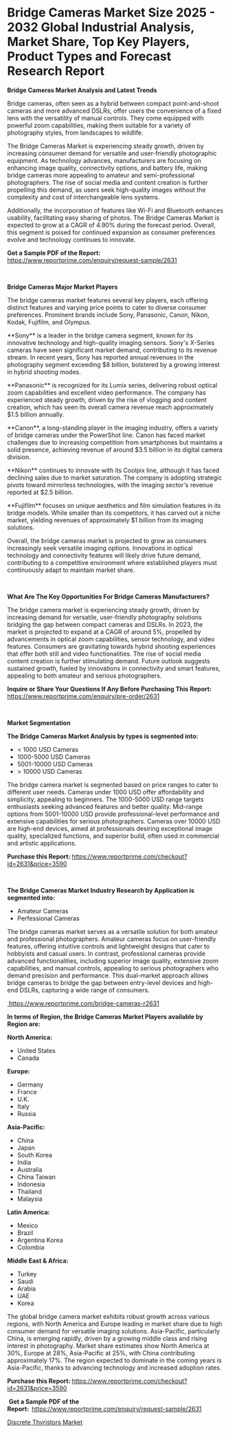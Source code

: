 <p><h1>Bridge Cameras Market Size 2025 - 2032 Global Industrial Analysis, Market Share, Top Key Players, Product Types and Forecast Research Report</h1></p><p><strong>Bridge Cameras Market Analysis and Latest Trends</strong></p>
<p><p>Bridge cameras, often seen as a hybrid between compact point-and-shoot cameras and more advanced DSLRs, offer users the convenience of a fixed lens with the versatility of manual controls. They come equipped with powerful zoom capabilities, making them suitable for a variety of photography styles, from landscapes to wildlife.</p><p>The Bridge Cameras Market is experiencing steady growth, driven by increasing consumer demand for versatile and user-friendly photographic equipment. As technology advances, manufacturers are focusing on enhancing image quality, connectivity options, and battery life, making bridge cameras more appealing to amateur and semi-professional photographers. The rise of social media and content creation is further propelling this demand, as users seek high-quality images without the complexity and cost of interchangeable lens systems.</p><p>Additionally, the incorporation of features like Wi-Fi and Bluetooth enhances usability, facilitating easy sharing of photos. The Bridge Cameras Market is expected to grow at a CAGR of 4.90% during the forecast period. Overall, this segment is poised for continued expansion as consumer preferences evolve and technology continues to innovate.</p></p>
<p><strong>Get a Sample PDF of the Report:&nbsp;</strong> <a href="https://www.reportprime.com/enquiry/request-sample/2631?utm_campaign=3503&utm_medium=2&utm_source=Github&utm_content=ia&utm_term=18032025&utm_id=bridge-cameras">https://www.reportprime.com/enquiry/request-sample/2631</a></p>
<p>&nbsp;</p>
<p><strong>Bridge Cameras Major Market Players</strong></p>
<p><p>The bridge cameras market features several key players, each offering distinct features and varying price points to cater to diverse consumer preferences. Prominent brands include Sony, Panasonic, Canon, Nikon, Kodak, Fujifilm, and Olympus.</p><p>**Sony** is a leader in the bridge camera segment, known for its innovative technology and high-quality imaging sensors. Sony's X-Series cameras have seen significant market demand, contributing to its revenue stream. In recent years, Sony has reported annual revenues in the photography segment exceeding $8 billion, bolstered by a growing interest in hybrid shooting modes.</p><p>**Panasonic** is recognized for its Lumix series, delivering robust optical zoom capabilities and excellent video performance. The company has experienced steady growth, driven by the rise of vlogging and content creation, which has seen its overall camera revenue reach approximately $1.5 billion annually.</p><p>**Canon**, a long-standing player in the imaging industry, offers a variety of bridge cameras under the PowerShot line. Canon has faced market challenges due to increasing competition from smartphones but maintains a solid presence, achieving revenue of around $3.5 billion in its digital camera division.</p><p>**Nikon** continues to innovate with its Coolpix line, although it has faced declining sales due to market saturation. The company is adopting strategic pivots toward mirrorless technologies, with the imaging sector's revenue reported at $2.5 billion.</p><p>**Fujifilm** focuses on unique aesthetics and film simulation features in its bridge models. While smaller than its competitors, it has carved out a niche market, yielding revenues of approximately $1 billion from its imaging solutions.</p><p>Overall, the bridge cameras market is projected to grow as consumers increasingly seek versatile imaging options. Innovations in optical technology and connectivity features will likely drive future demand, contributing to a competitive environment where established players must continuously adapt to maintain market share.</p></p>
<p>&nbsp;</p>
<p><strong>What Are The Key Opportunities For Bridge Cameras Manufacturers?</strong></p>
<p><p>The bridge camera market is experiencing steady growth, driven by increasing demand for versatile, user-friendly photography solutions bridging the gap between compact cameras and DSLRs. In 2023, the market is projected to expand at a CAGR of around 5%, propelled by advancements in optical zoom capabilities, sensor technology, and video features. Consumers are gravitating towards hybrid shooting experiences that offer both still and video functionalities. The rise of social media content creation is further stimulating demand. Future outlook suggests sustained growth, fueled by innovations in connectivity and smart features, appealing to both amateur and serious photographers.</p></p>
<p><strong>Inquire or Share Your Questions If Any Before Purchasing This Report:</strong> <a href="https://www.reportprime.com/enquiry/pre-order/2631?utm_campaign=3503&utm_medium=2&utm_source=Github&utm_content=ia&utm_term=18032025&utm_id=bridge-cameras">https://www.reportprime.com/enquiry/pre-order/2631</a></p>
<p>&nbsp;</p>
<p><strong>Market Segmentation</strong></p>
<p><strong>The Bridge Cameras Market Analysis by types is segmented into:</strong></p>
<p><ul><li>< 1000 USD Cameras</li><li>1000-5000 USD Cameras</li><li>5001-10000 USD Cameras</li><li>> 10000 USD Cameras</li></ul></p>
<p><p>The bridge camera market is segmented based on price ranges to cater to different user needs. Cameras under 1000 USD offer affordability and simplicity, appealing to beginners. The 1000-5000 USD range targets enthusiasts seeking advanced features and better quality. Mid-range options from 5001-10000 USD provide professional-level performance and extensive capabilities for serious photographers. Cameras over 10000 USD are high-end devices, aimed at professionals desiring exceptional image quality, specialized functions, and superior build, often used in commercial and artistic applications.</p></p>
<p><strong>Purchase this Report:&nbsp;</strong><a href="https://www.reportprime.com/checkout?id=2631&price=3590&utm_campaign=3503&utm_medium=2&utm_source=Github&utm_content=ia&utm_term=18032025&utm_id=bridge-cameras">https://www.reportprime.com/checkout?id=2631&price=3590</a></p>
<p>&nbsp;</p>
<p><strong>The Bridge Cameras Market Industry Research by Application is segmented into:</strong></p>
<p><ul><li>Amateur Cameras</li><li>Perfessional Cameras</li></ul></p>
<p><p>The bridge cameras market serves as a versatile solution for both amateur and professional photographers. Amateur cameras focus on user-friendly features, offering intuitive controls and lightweight designs that cater to hobbyists and casual users. In contrast, professional cameras provide advanced functionalities, including superior image quality, extensive zoom capabilities, and manual controls, appealing to serious photographers who demand precision and performance. This dual-market approach allows bridge cameras to bridge the gap between entry-level devices and high-end DSLRs, capturing a wide range of consumers.</p></p>
<p><a href="https://www.reportprime.com/bridge-cameras-r2631?utm_campaign=3503&utm_medium=2&utm_source=Github&utm_content=ia&utm_term=18032025&utm_id=bridge-cameras">&nbsp;https://www.reportprime.com/bridge-cameras-r2631</a></p>
<p><strong>In terms of Region, the Bridge Cameras Market Players available by Region are:</strong></p>
<p>
    <p> <strong> North America: </strong>
        <ul>
            <li>United States</li>
            <li>Canada</li>
        </ul>
        </p> 
    <p> <strong> Europe: </strong>
        <ul>
            <li>Germany</li>
            <li>France</li>
            <li>U.K.</li>
            <li>Italy</li>
            <li>Russia</li>
        </ul>
        </p> 
    <p> <strong> Asia-Pacific: </strong>
        <ul>
            <li>China</li>
            <li>Japan</li>
            <li>South Korea</li>
            <li>India</li>
            <li>Australia</li>
            <li>China Taiwan</li>
            <li>Indonesia</li>
            <li>Thailand</li>
            <li>Malaysia</li>
        </ul>
        </p> 
    <p> <strong> Latin America: </strong>
        <ul>
            <li>Mexico</li>
            <li>Brazil</li>
            <li>Argentina Korea</li>
            <li>Colombia</li>
        </ul>
        </p> 
    <p> <strong> Middle East & Africa: </strong>
        <ul>
            <li>Turkey</li>
            <li>Saudi</li>
            <li>Arabia</li>
            <li>UAE</li>
            <li>Korea</li>
        </ul>
    </p>
    </p>
<p><p>The global bridge camera market exhibits robust growth across various regions, with North America and Europe leading in market share due to high consumer demand for versatile imaging solutions. Asia-Pacific, particularly China, is emerging rapidly, driven by a growing middle class and rising interest in photography. Market share estimates show North America at 30%, Europe at 28%, Asia-Pacific at 25%, with China contributing approximately 17%. The region expected to dominate in the coming years is Asia-Pacific, thanks to advancing technology and increased adoption rates.</p></p>
<p><strong>Purchase this Report: </strong><a href="https://www.reportprime.com/checkout?id=2631&price=3590&utm_campaign=3503&utm_medium=2&utm_source=Github&utm_content=ia&utm_term=18032025&utm_id=bridge-cameras">https://www.reportprime.com/checkout?id=2631&price=3590</a></p>
<p>&nbsp;<strong>Get a Sample PDF of the Report:&nbsp;&nbsp;</strong><a href="https://www.reportprime.com/enquiry/request-sample/2631?utm_campaign=3503&utm_medium=2&utm_source=Github&utm_content=ia&utm_term=18032025&utm_id=bridge-cameras">https://www.reportprime.com/enquiry/request-sample/2631</a></p>
<p><strong></strong></p>
<p><p><a href="https://github.com/negrocybul4w/Market-Research-Report-List-1/blob/main/discrete-thyristors-market.md?utm_campaign=3503&utm_medium=2&utm_source=Github&utm_content=ia&utm_term=18032025&utm_id=bridge-cameras">Discrete Thyristors Market</a></p></p>